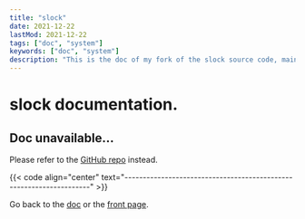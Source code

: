 ```yaml
---
title: "slock"
date: 2021-12-22
lastMod: 2021-12-22
tags: ["doc", "system"]
keywords: ["doc", "system"]
description: "This is the doc of my fork of the slock source code, mainly patches I installed."
---
```


# slock documentation.
## Doc unavailable...
Please refer to the [GitHub repo](https://github.com/a2n-s/slock) instead.

{{< code align="center" text="--------------------------------------------------------------------" >}}

Go back to the [doc](/public/doc/config) or the [front page](/public).
